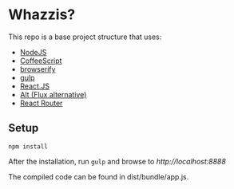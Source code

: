 # Whazzis?

This repo is a base project structure that uses:

- [NodeJS](https://github.com/joyent/node)
- [CoffeeScript](http://coffeescript.org/)
- [browserify](http://browserify.org/)
- [gulp](http://gulpjs.com/)
- [React.JS](https://facebook.github.io/react/)
- [Alt (Flux alternative)](https://github.com/goatslacker/alt)
- [React Router](https://github.com/rackt/react-router) 

## Setup

```
npm install
```

After the installation, run `gulp` and browse to _http://localhost:8888_

The compiled code can be found in dist/bundle/app.js.
